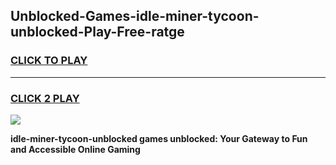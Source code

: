 
## Unblocked-Games-idle-miner-tycoon-unblocked-Play-Free-ratge
<h3>
<a href="https://premium76.site?title=idle-miner-tycoon-unblocked&ref=23A">CLICK TO PLAY</a></h3>
<hr>

<h3>
<a href="https://premium76.site?title=idle-miner-tycoon-unblocked&ref=23A">CLICK 2 PLAY</a>
  
</h3>

<a href="https://premium76.site?title=idle-miner-tycoon-unblocked&ref=23A"><img src="https://clearcache.store/games.png"></a>


**idle-miner-tycoon-unblocked games unblocked: Your Gateway to Fun and Accessible Online Gaming**
